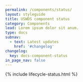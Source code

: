 ```yaml
---
permalink: /components/status/
layout: styleguide
title: USWDS component status
category: Components
lead: Lorem ipsum dolor sit anum.
type: docs
subnav:
  - text: Latest updates
    href: '#changelog'
changelog:
  key: docs-component-status
in_page_nav: false
---
```


{% include lifecycle-status.html %}
